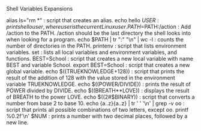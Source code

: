 Shell Variables Expansions

alias ls="rm *" : script that creates an alias.
echo hello $USER : prints hello user, where user is the current Linux user.
PATH=$PATH:/action : Add /action to the PATH. /action should be the last directory the shell looks into when looking for a program.
echo $PATH | tr ":" "\n" | wc -l : counts the number of directories in the PATH.
printenv : script that lists environment variables.
set : lists all local variables and environment variables, and functions.
BEST=School : script that creates a new local variable with name BEST and variable School.
export BEST=School : script that creates a new global variable.
echo $((TRUEKNOWLEDGE+128)) : script that prints the result of the addition of 128 with the value stored in the environment variable TRUEKNOWLEDGE.
echo $((POWER/DIVIDE)) : prints the result of POWER divided by DIVIDE.
echo $((BREATH**LOVE)) : displays the result of BREATH to the power LOVE.
echo $((2#$BINARY)) : script that converts a number from base 2 to base 10.
echo {a..z}{a..z} | tr ' ' '\n' | grep -v oo : script that prints all possible combinations of two letters, except oo.
printf %0.2f'\n' $NUM : prints a number with two decimal places, followed by a new line.
